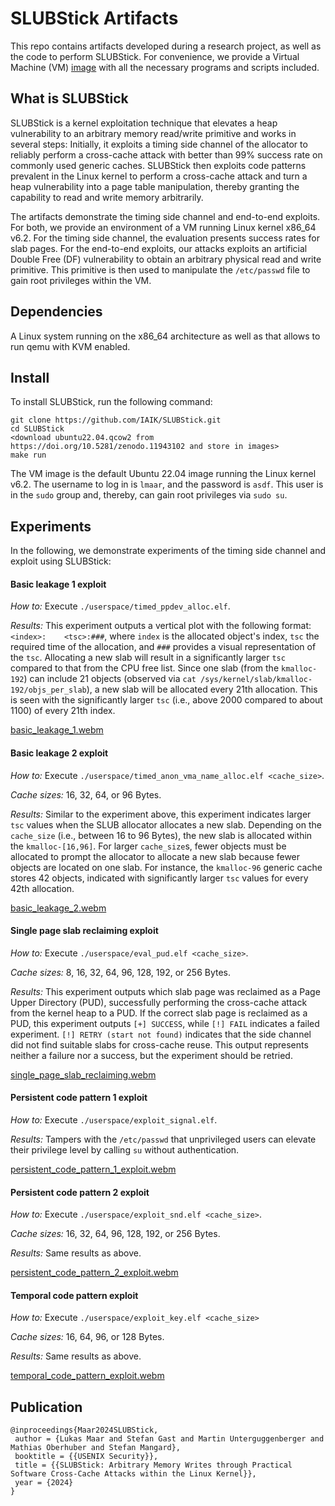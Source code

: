 

# SLUBStick Artifacts

This repo contains artifacts developed during a research project, as well as the code to perform SLUBStick.
For convenience, we provide a Virtual Machine (VM) [image](https://doi.org/10.5281/zenodo.11943102) with all the necessary programs and scripts included.

## What is SLUBStick

SLUBStick is a kernel exploitation technique that elevates a heap vulnerability to an arbitrary memory read/write primitive and works in several steps:
Initially, it exploits a timing side channel of the allocator to reliably perform a cross-cache attack with better than 99% success rate on commonly used generic caches.
SLUBStick then exploits code patterns prevalent in the Linux kernel to perform a cross-cache attack and turn a heap vulnerability into a page table manipulation, thereby granting the capability to read and write memory arbitrarily.

The artifacts demonstrate the timing side channel and end-to-end exploits.
For both, we provide an environment of a VM running Linux kernel x86_64 v6.2.
For the timing side channel, the evaluation presents success rates for slab pages.
For the end-to-end exploits, our attacks exploits an artificial Double Free (DF) vulnerability to obtain an arbitrary physical read and write primitive.
This primitive is then used to manipulate the `/etc/passwd` file to gain root privileges within the VM.

## Dependencies

A Linux system running on the x86_64 architecture as well as that allows to run qemu with KVM enabled.

## Install

To install SLUBStick, run the following command:

```
git clone https://github.com/IAIK/SLUBStick.git
cd SLUBStick
<download ubuntu22.04.qcow2 from https://doi.org/10.5281/zenodo.11943102 and store in images>
make run
```

The VM image is the default Ubuntu 22.04 image running the Linux kernel v6.2.
The username to log in is `lmaar`, and the password is `asdf`.
This user is in the `sudo` group and, thereby, can gain root privileges via `sudo su`.

## Experiments

In the following, we demonstrate experiments of the timing side channel and exploit using SLUBStick:

#### Basic leakage 1 exploit

_How to:_
Execute `./userspace/timed_ppdev_alloc.elf`.

_Results:_ 
This experiment outputs a vertical plot with the following format: `<index>:    <tsc>:###`, where `index` is the allocated object's index, `tsc` the required time of the allocation, and `###` provides a visual representation of the `tsc`.
Allocating a new slab will result in a significantly larger `tsc` compared to that from the CPU free list.
Since one slab (from the `kmalloc-192`) can include 21 objects (observed via `cat /sys/kernel/slab/kmalloc-192/objs_per_slab`), a new slab will be allocated every 21th allocation.
This is seen with the significantly larger `tsc` (i.e., above 2000 compared to about 1100) of every 21th index.

[basic_leakage_1.webm](https://github.com/IAIK/SLUBStick/assets/170955372/b692c4fc-57ab-42a8-82c6-b06d23975227)

#### Basic leakage 2 exploit

_How to:_
Execute `./userspace/timed_anon_vma_name_alloc.elf <cache_size>`.

_Cache sizes:_
16, 32, 64, or 96 Bytes.

_Results:_
Similar to the experiment above, this experiment indicates larger `tsc` values when the SLUB allocator allocates a new slab.
Depending on the `cache_size` (i.e., between 16 to 96 Bytes), the new slab is allocated within the `kmalloc-[16,96]`.
For larger `cache_size`s, fewer objects must be allocated to prompt the allocator to allocate a new slab because fewer objects are located on one slab.
For instance, the `kmalloc-96` generic cache stores 42 objects, indicated with significantly larger `tsc` values for every 42th allocation.

[basic_leakage_2.webm](https://github.com/IAIK/SLUBStick/assets/170955372/d064975b-1a89-4aab-b91f-e2547d283bae)

#### Single page slab reclaiming exploit

_How to:_
Execute `./userspace/eval_pud.elf <cache_size>`.
        
_Cache sizes:_
8, 16, 32, 64, 96, 128, 192, or 256 Bytes.

_Results:_
This experiment outputs which slab page was reclaimed as a Page Upper Directory (PUD), successfully performing the cross-cache attack from the kernel heap to a PUD.
If the correct slab page is reclaimed as a PUD, this experiment outputs `[+] SUCCESS`, while `[!] FAIL` indicates a failed experiment.
`[!] RETRY (start not found)` indicates that the side channel did not find suitable slabs for cross-cache reuse.
This output represents neither a failure nor a success, but the experiment should be retried.

[single_page_slab_reclaiming.webm](https://github.com/IAIK/SLUBStick/assets/170955372/30846d97-3883-4347-8b66-c63502da426c)

#### Persistent code pattern 1 exploit

_How to:_
Execute `./userspace/exploit_signal.elf`.

_Results:_
Tampers with the `/etc/passwd` that unprivileged users can elevate their privilege level by calling `su` without authentication. 

[persistent_code_pattern_1_exploit.webm](https://github.com/IAIK/SLUBStick/assets/170955372/ce042658-c58d-42f5-93fc-829c145be4fa)

#### Persistent code pattern 2 exploit

_How to:_
Execute `./userspace/exploit_snd.elf <cache_size>`.

_Cache sizes:_
16, 32, 64, 96, 128, 192, or 256 Bytes.

_Results:_
Same results as above.

[persistent_code_pattern_2_exploit.webm](https://github.com/IAIK/SLUBStick/assets/170955372/c6875139-e359-4076-b1e8-a475de90d793)

#### Temporal code pattern exploit

_How to:_
Execute `./userspace/exploit_key.elf <cache_size>`

_Cache sizes:_
16, 64, 96, or 128 Bytes.

_Results:_
Same results as above.

[temporal_code_pattern_exploit.webm](https://github.com/IAIK/SLUBStick/assets/170955372/5267548e-c50c-4203-a63b-5bc1ee739e4d)

## Publication

```
@inproceedings{Maar2024SLUBStick,
 author = {Lukas Maar and Stefan Gast and Martin Unterguggenberger and Mathias Oberhuber and Stefan Mangard},
 booktitle = {{USENIX Security}},
 title = {{SLUBStick: Arbitrary Memory Writes through Practical Software Cross-Cache Attacks within the Linux Kernel}},
 year = {2024}
}
```
